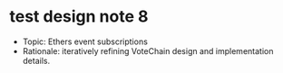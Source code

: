 # test design note 8

- Topic: Ethers event subscriptions
- Rationale: iteratively refining VoteChain design and implementation details.
